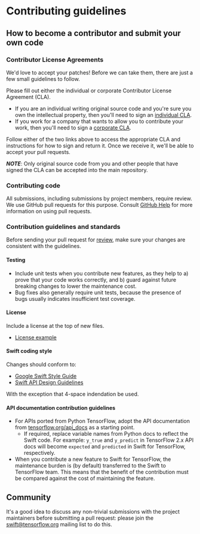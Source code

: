 # Contributing guidelines

## How to become a contributor and submit your own code

### Contributor License Agreements

We'd love to accept your patches! Before we can take them, there are
just a few small guidelines to follow.

Please fill out either the individual or corporate Contributor License Agreement
(CLA).

  * If you are an individual writing original source code and you're sure you
    own the intellectual property, then you'll need to sign an [individual
    CLA](https://code.google.com/legal/individual-cla-v1.0.html).
  * If you work for a company that wants to allow you to contribute your work,
    then you'll need to sign a [corporate
    CLA](https://code.google.com/legal/corporate-cla-v1.0.html).

Follow either of the two links above to access the appropriate CLA and
instructions for how to sign and return it. Once we receive it, we'll be able to
accept your pull requests.

***NOTE***: Only original source code from you and other people that have signed
the CLA can be accepted into the main repository.

### Contributing code

All submissions, including submissions by project members, require review. We
use GitHub pull requests for this purpose. Consult [GitHub
Help](https://help.github.com/articles/about-pull-requests/) for more
information on using pull requests.

### Contribution guidelines and standards

Before sending your pull request for 
[review](https://github.com/tensorflow/swift-apis/pulls), 
make sure your changes are consistent with the guidelines.

#### Testing

*   Include unit tests when you contribute new features, as they help to a)
    prove that your code works correctly, and b) guard against future breaking
    changes to lower the maintenance cost.
*   Bug fixes also generally require unit tests, because the presence of bugs
    usually indicates insufficient test coverage.

#### License

Include a license at the top of new files.
* [License example](https://github.com/tensorflow/swift-apis/blob/master/Sources/TensorFlow/Random.swift)

#### Swift coding style

Changes should conform to:

* [Google Swift Style Guide](https://google.github.io/swift/)
* [Swift API Design Guidelines](https://swift.org/documentation/api-design-guidelines/)

With the exception that 4-space indendation be used.

#### API documentation contribution guidelines

* For APIs ported from Python TensorFlow, adopt the API documentation from [tensorflow.org/api_docs](https://www.tensorflow.org/api_docs) as a starting point.
  - If required, replace variable names from Python docs to reflect the Swift code. For example: `y_true` and `y_predict` in TensorFlow 2.x API docs will become `expected` and `predicted` in Swift for TensorFlow, respectively.
* When you contribute a new feature to Swift for TensorFlow, the maintenance burden is (by default) transferred to the Swift to TensorFlow team. This means that the benefit of the contribution must be compared against the cost of maintaining the feature.

## Community

It's a good idea to discuss any non-trivial submissions with the project
maintainers before submitting a pull request: please join the
[swift@tensorflow.org](https://groups.google.com/a/tensorflow.org/d/forum/swift)
mailing list to do this.
